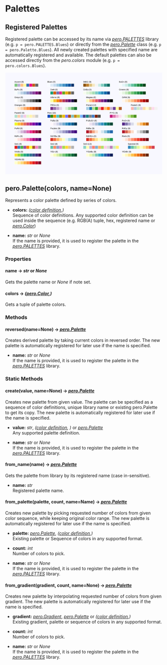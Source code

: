 # Palettes


## Registered Palettes

Registered palette can be accessed by its name via *[pero.PALETTES](palette.md)* library (e.g. `p =
pero.PALETTES.Blues`) or directly from the *[pero.Palette](palette.md)* class (e.g. `p = pero.Palette.Blues`). All newly created
palettes with specified name are automatically registered and available. The default palettes can also be accessed
directly from the *pero.colors* module (e.g. `p = pero.colors.Blues`).

![Registered palettes](images/palettes.svg)


## pero.Palette(colors, name=None)

Represents a color palette defined by series of colors.

- **colors:** *([color definition](color.md),)*  
  Sequence of color definitions. Any supported color definition can be used inside the sequence (e.g. RGB(A) tuple, hex,
  registered name or *[pero.Color](color.md)*)

- **name:** *str* or *None*  
  If the name is provided, it is used to register the palette in the *[pero.PALETTES](palette.md)* library.


### Properties


#### name -> *str* or *None*
Gets the palette name or *None* if note set.

#### colors -> *([pero.Color](color.md),)*
Gets a tuple of palette colors.


### Methods


#### reversed(name=None) -> *[pero.Palette](palette.md)*
Creates derived palette by taking current colors in reversed order. The new palette is automatically registered for
later use if the name is specified.

- **name:** *str* or *None*  
  If the name is provided, it is used to register the palette in the *[pero.PALETTES](palette.md)* library.


### Static Methods


#### create(value, name=None) -> *[pero.Palette](palette.md)*
Creates new palette from given value. The palette can be specified as a sequence of color definitions, unique library
name or existing pero.Palette to get its copy. The new palette is automatically registered for later use if the name is
specified.

- **value:** *str*, *([color definition](color.md), )* or *[pero.Palette](palette.md)*  
  Any supported palette definition.

- **name:** *str* or *None*  
  If the name is provided, it is used to register the palette in the *[pero.PALETTES](palette.md)* library.


#### from_name(name) -> *[pero.Palette](palette.md)*
Gets the palette from library by its registered name (case in-sensitive).

- **name:** *str*  
  Registered palette name.


#### from_palette(palette, count, name=Name) -> *[pero.Palette](palette.md)*
Creates new palette by picking requested number of colors from given color sequence, while keeping original color range.
The new palette is automatically registered for later use if the name is specified.

- **palette:** *[pero.Palette](palette.md)*, *([color definition](color.md),)*  
  Existing palette or Sequence of colors in any supported format.

- **count:** *int*  
  Number of colors to pick.

- **name:** *str* or *None*  
  If the name is provided, it is used to register the palette in the *[pero.PALETTES](palette.md)* library.


#### from_gradient(gradient, count, name=None) -> *[pero.Palette](palette.md)*
Creates new palette by interpolating requested number of colors from given gradient. The new palette is automatically
registered for later use if the name is specified.

- **gradient:** *[pero.Gradient](gradient.md)*, *[pero.Palette](palette.md)* or *([color definition](color.md),)*  
  Existing gradient, palette or sequence of colors in any supported format.

- **count:** *int*  
  Number of colors to pick.

- **name:** *str* or *None*  
  If the name is provided, it is used to register the palette in the *[pero.PALETTES](palette.md)* library.

